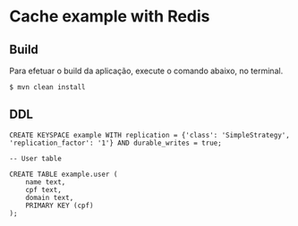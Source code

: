 # Cache example with Redis
 
## Build
 
Para efetuar o build da aplicação, execute o comando abaixo, no terminal.  

```
$ mvn clean install  
```
## DDL

```
CREATE KEYSPACE example WITH replication = {'class': 'SimpleStrategy', 'replication_factor': '1'} AND durable_writes = true;

-- User table
               
CREATE TABLE example.user (
    name text,
    cpf text,
    domain text,
    PRIMARY KEY (cpf)
);